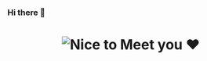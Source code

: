  ### Hi there 👋

<!-- see https://readme-typing-svg.herokuapp.com/demo -->
<!-- see https://readme-typing-svg.herokuapp.com/demo -->
<h1 align="center"><img src="http://readme-typing-svg.herokuapp.com?color=%23F72418&lines=Hey%F0%9F%91%8B%2CNice+to+meet+you+%E2%9D%A4%EF%B8%8F" alt = "Nice to Meet you ❤️ ">

</h1>